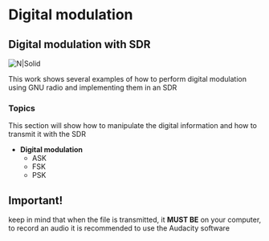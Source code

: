 # Digital modulation
## Digital modulation with SDR

![N|Solid](https://paginawebcarleidysvargas.files.wordpress.com/2020/08/digital-modulation-schemes-ask-fsk-and-psk.png?w=750)

This work shows several examples of how to perform digital modulation using GNU radio and implementing them in an SDR 

### Topics 
This section will show how to manipulate the digital information and how to transmit it with the SDR

- **Digital modulation**
    - ASK
    - FSK
    - PSK

## Important!
keep in mind that when the file is transmitted, it **MUST BE** on your computer, to record an audio it is recommended to use the Audacity software
